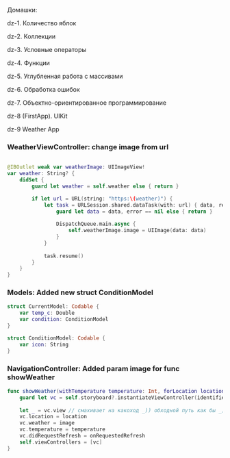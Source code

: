 Домашки:

dz-1. Количество яблок

dz-2. Коллекции

dz-3. Условные операторы

dz-4. Функции

dz-5. Углубленная работа с массивами

dz-6. Обработка ошибок

dz-7. Объектно-ориентированное программирование

dz-8 (FirstApp). UIKit

dz-9 Weather App


### WeatherViewController: change image from url

```swift

@IBOutlet weak var weatherImage: UIImageView!
var weather: String? {
    didSet {
        guard let weather = self.weather else { return }

        if let url = URL(string: "https:\(weather)") {
            let task = URLSession.shared.dataTask(with: url) { data, response, error in
                guard let data = data, error == nil else { return }
                
                DispatchQueue.main.async {
                    self.weatherImage.image = UIImage(data: data)
                }
            }
            
            task.resume()
        }
    }
}

```

### Models: Added new struct ConditionModel

```swift
struct CurrentModel: Codable {
    var temp_c: Double
    var condition: ConditionModel
}

struct ConditionModel: Codable {
    var icon: String
}
```

### NavigationController: Added param image for func showWeather

```swift
func showWeather(withTemperature temperature: Int, forLocation location: String, image: String, onRequestedRefresh: @escaping () -> Void) {
    guard let vc = self.storyboard?.instantiateViewController(identifier: "WeatherViewController") as? WeatherViewController else { return }
    
    let _ = vc.view // смахивает на какоход _)) обходной путь как бы _))
    vc.location = location
    vc.weather = image
    vc.temperature = temperature
    vc.didRequestRefresh = onRequestedRefresh
    self.viewControllers = [vc]
}
```
